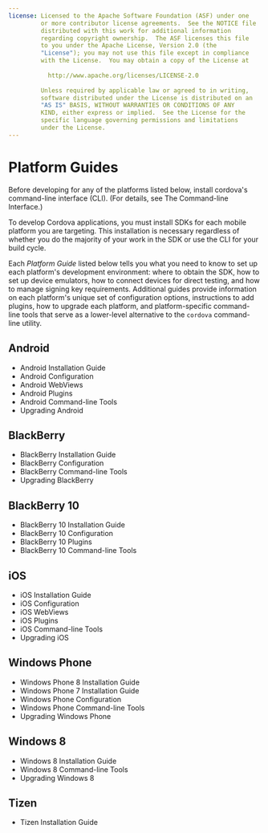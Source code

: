 ```yaml
---
license: Licensed to the Apache Software Foundation (ASF) under one
         or more contributor license agreements.  See the NOTICE file
         distributed with this work for additional information
         regarding copyright ownership.  The ASF licenses this file
         to you under the Apache License, Version 2.0 (the
         "License"); you may not use this file except in compliance
         with the License.  You may obtain a copy of the License at
         
           http://www.apache.org/licenses/LICENSE-2.0
         
         Unless required by applicable law or agreed to in writing,
         software distributed under the License is distributed on an
         "AS IS" BASIS, WITHOUT WARRANTIES OR CONDITIONS OF ANY
         KIND, either express or implied.  See the License for the
         specific language governing permissions and limitations
         under the License.
---
```


# Platform Guides

Before developing for any of the platforms listed below, install
cordova's command-line interface (CLI).
(For details, see The Command-line Interface.)

To develop Cordova applications, you must install SDKs for each mobile
platform you are targeting. This installation is necessary regardless
of whether you do the majority of your work in the SDK or use the CLI
for your build cycle.

Each _Platform Guide_ listed below tells you what you need to know to
set up each platform's development environment: where to obtain the
SDK, how to set up device emulators, how to connect devices for direct
testing, and how to manage signing key requirements.  Additional
guides provide information on each platform's unique set of
configuration options, instructions to add plugins, how to upgrade
each platform, and platform-specific command-line tools that serve as
a lower-level alternative to the `cordova` command-line utility.

## Android

* Android Installation Guide
* Android Configuration
* Android WebViews
* Android Plugins
* Android Command-line Tools
* Upgrading Android

## BlackBerry

* BlackBerry Installation Guide
* BlackBerry Configuration
* BlackBerry Command-line Tools
* Upgrading BlackBerry

## BlackBerry 10

* BlackBerry 10 Installation Guide
* BlackBerry 10 Configuration
* BlackBerry 10 Plugins
* BlackBerry 10 Command-line Tools

## iOS

* iOS Installation Guide
* iOS Configuration
* iOS WebViews
* iOS Plugins
* iOS Command-line Tools
* Upgrading iOS

## Windows Phone

* Windows Phone 8 Installation Guide
* Windows Phone 7 Installation Guide
* Windows Phone Configuration
* Windows Phone Command-line Tools
* Upgrading Windows Phone

## Windows 8

* Windows 8 Installation Guide
* Windows 8 Command-line Tools
* Upgrading Windows 8

## Tizen

* Tizen Installation Guide


